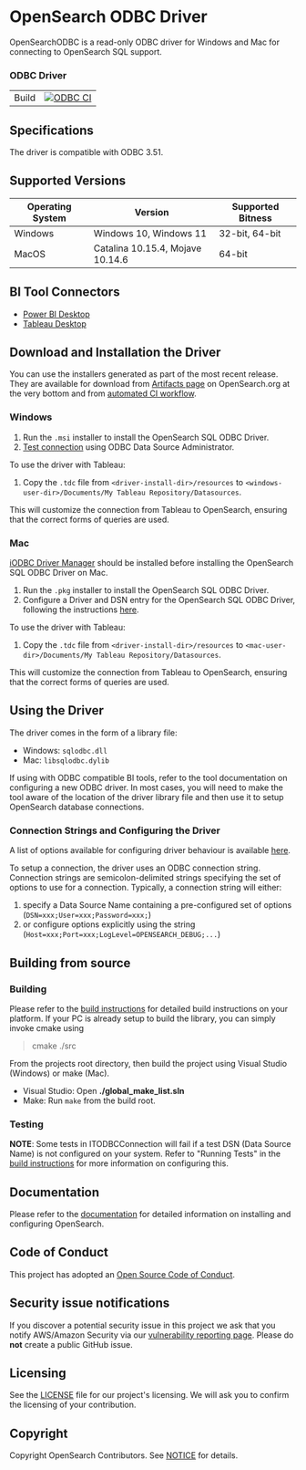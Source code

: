 # OpenSearch ODBC Driver

OpenSearchODBC is a read-only ODBC driver for Windows and Mac for connecting to OpenSearch SQL support.

### ODBC Driver

|       |                                                 |
| ----- | ----------------------------------------------- |
| Build | [![ODBC CI][odbc-build-badge]][odbc-build-link] |

[odbc-build-badge]: https://github.com/opensearch-project/sql/actions/workflows/sql-odbc-main.yml/badge.svg
[odbc-build-link]: https://github.com/opensearch-project/sql/actions/workflows/sql-odbc-main.yml

## Specifications

The driver is compatible with ODBC 3.51.

## Supported Versions


  | Operating System  | Version                           | Supported Bitness |
  | ----------------- |-----------------------------------| ----------------- |
  |  Windows          |  Windows 10, Windows 11           | 32-bit, 64-bit    |
  |  MacOS            |  Catalina 10.15.4, Mojave 10.14.6 | 64-bit            |

## BI Tool Connectors

* [Power BI Desktop](../bi-connectors/PowerBIConnector/README.md)
* [Tableau Desktop](../bi-connectors/TableauConnector/README.md)

## Download and Installation the Driver

You can use the installers generated as part of the most recent release.
They are available for download from [Artifacts page](https://opensearch.org/artifacts) on OpenSearch.org at the very bottom and from [automated CI workflow](https://github.com/opensearch-project/sql/actions/workflows/sql-odbc-main.yml).

### Windows

1. Run the `.msi` installer to install the OpenSearch SQL ODBC Driver.
2. [Test connection](docs/user/windows_configure_dsn.md) using ODBC Data Source Administrator.

To use the driver with Tableau:
1. Copy the `.tdc` file from `<driver-install-dir>/resources` to `<windows-user-dir>/Documents/My Tableau Repository/Datasources`.

This will customize the connection from Tableau to OpenSearch, ensuring that the correct forms of queries are used. 

### Mac

[iODBC Driver Manager](http://www.iodbc.org/dataspace/doc/iodbc/wiki/iodbcWiki/WelcomeVisitors) should be installed before installing the OpenSearch SQL ODBC Driver on Mac.

1. Run the `.pkg` installer to install the OpenSearch SQL ODBC Driver.
2. Configure a Driver and DSN entry for the OpenSearch SQL ODBC Driver, following the instructions [here](docs/user/mac_configure_dsn.md).

To use the driver with Tableau:
1. Copy the `.tdc` file from `<driver-install-dir>/resources` to `<mac-user-dir>/Documents/My Tableau Repository/Datasources`.

This will customize the connection from Tableau to OpenSearch, ensuring that the correct forms of queries are used.

## Using the Driver

The driver comes in the form of a library file:
* Windows: `sqlodbc.dll`
* Mac: `libsqlodbc.dylib`

If using with ODBC compatible BI tools, refer to the tool documentation on configuring a new ODBC driver. In most cases, you will need to make the tool aware of the location of the driver library file and then use it to setup OpenSearch database connections.

### Connection Strings and Configuring the Driver

A list of options available for configuring driver behaviour is available [here](docs/user/configuration_options.md).

To setup a connection, the driver uses an ODBC connection string. Connection strings are semicolon-delimited strings specifying the set of options to use for a connection. Typically, a connection string will either:

1. specify a Data Source Name containing a pre-configured set of options (`DSN=xxx;User=xxx;Password=xxx;`)
2. or configure options explicitly using the string (`Host=xxx;Port=xxx;LogLevel=OPENSEARCH_DEBUG;...`)

## Building from source

### Building

Please refer to the [build instructions](docs/dev/BUILD_INSTRUCTIONS.md) for detailed build instructions on your platform.
If your PC is already setup to build the library, you can simply invoke cmake using

> cmake ./src

From the projects root directory, then build the project using Visual Studio (Windows) or make (Mac). 

* Visual Studio: Open **./global_make_list.sln**
* Make: Run `make` from the build root.

### Testing

**NOTE**: Some tests in ITODBCConnection will fail if a test DSN (Data Source Name) is not configured on your system. Refer to "Running Tests" in the [build instructions](docs/dev/BUILD_INSTRUCTIONS.md) for more information on configuring this.

## Documentation

Please refer to the [documentation](https://docs-beta.opensearch.org/) for detailed information on installing and configuring OpenSearch.

## Code of Conduct

This project has adopted an [Open Source Code of Conduct](CODE_OF_CONDUCT.md).

## Security issue notifications

If you discover a potential security issue in this project we ask that you notify AWS/Amazon Security via our [vulnerability reporting page](http://aws.amazon.com/security/vulnerability-reporting/). Please do **not** create a public GitHub issue.

## Licensing

See the [LICENSE](LICENSE.txt) file for our project's licensing. We will ask you to confirm the licensing of your contribution.

## Copyright

Copyright OpenSearch Contributors. See [NOTICE](./NOTICE) for details.

